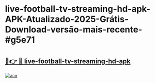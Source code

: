# live-football-tv-streaming-hd-apk-APK-Atualizado-2025-Grátis-Download-versão-mais-recente-#g5e71

# <h2><a href="https://ainizakaria.my?title=live-football-tv-streaming-hd-apk&ref=24M">🔗👉 🔴 live-football-tv-streaming-hd-apk</a></h2>

[![acn](https://github.com/user-attachments/assets/0f9c940e-d8b0-45ae-aac7-cd30a18b3e1c)](https://ainizakaria.my?title=live-football-tv-streaming-hd-apk&ref=24M)

